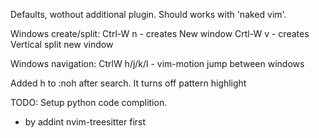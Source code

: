 Defaults, wothout additional plugin. Should works with 'naked vim'.

Windows create/split:
Ctrl-W n - creates New window
Crtl-W v - creates Vertical split new vindow

Windows navigation:
CtrlW h/j/k/l - vim-motion jump between windows

Added <Leader>h to :noh after search. 
It turns off pattern highlight

TODO:
Setup python code complition. 
 - by addint nvim-treesitter first

